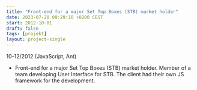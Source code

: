 ```yaml
---
title: "Front-end for a major Set Top Boxes (STB) market holder"
date: 2023-07-20 09:29:10 +0200 CEST
start: 2012-10-01
draft: false
tags: [projekt]
layout: project-single
---
```


10-12/2012 (JavaScript, Ant)
- Front-end for a major Set Top Boxes (STB) market holder. Member of a team developing User Interface for STB. The client had their own JS framework for the development.